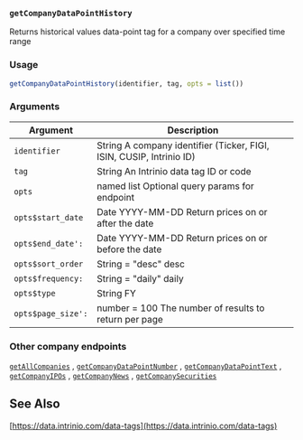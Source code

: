 ### `getCompanyDataPointHistory`

Returns historical values data-point tag for a company over specified time range

### Usage

```r
getCompanyDataPointHistory(identifier, tag, opts = list())
```

### Arguments

Argument      |Description
------------- |----------------
```identifier```     |     String A company identifier (Ticker, FIGI, ISIN, CUSIP, Intrinio ID)
```tag```     |     String An Intrinio data tag ID or code
```opts```     |     named list Optional query params for endpoint
```opts$start_date```     |     Date YYYY-MM-DD Return prices on or after the date
```opts$end_date':```     |     Date YYYY-MM-DD Return prices on or before the date
```opts$sort_order```     |     String = "desc" desc | asc
```opts$frequency:```     |     String = "daily" daily | weekly | monthly | quarterly | yearly Return stock prices in the given frequency
```opts$type```     |     String FY | QTR | TTM Return historical data for given fiscal period type
```opts$page_size':```     |     number = 100 The number of results to return per page
 
### Other company endpoints

  [`getAllCompanies`](getAllCompanies.html) ,
  [`getCompanyDataPointNumber`](getCompanyDataPointNumber.html) ,
  [`getCompanyDataPointText`](getCompanyDataPointText.html) ,
  [`getCompanyIPOs`](getCompanyIPOs.html) ,
  [`getCompanyNews`](getCompanyNews.html) ,
  [`getCompanySecurities`](getCompanySecurities.html) 

## See Also

 [https://data.intrinio.com/data-tags](https://data.intrinio.com/data-tags) 
